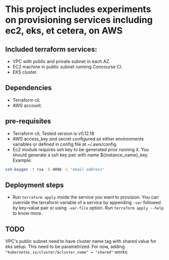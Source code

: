 # This project includes experiments on provisioning services including ec2, eks, et cetera, on AWS

## Included terraform services:

* VPC with public and private subnet in each AZ.
* EC2 machine in public subnet running Concourse CI.
* EKS cluster.

## Dependencies

* Terraform cli.
* AWS account.

## pre-requisites

* Terraform cli; Tested version is v0.12.18
* AWS access_key and secret configured as either environments variables or defined in config file at ~/.aws/config.
* Ec2 module requires ssh key to be generated prior running it. You should generate a ssh key pair with name ${instance_name}_key. 
Example:

```bash
ssh-keygen -t rsa -b 4096 -C "email address"
```

## Deployment steps

* Run `terraform apply` inside the service you want to provision.
You can override the terraform variable of a service by appending `-var` followed by key-value pair or using `-var-file` option. Run `terraform apply --help` to know more.

## TODO

VPC's public subnet need to have cluster name tag with shared value for eks setup. This need to be parametrized. For now, adding `"kubernetes.io/cluster/$cluster_name" = "shared"` works.
